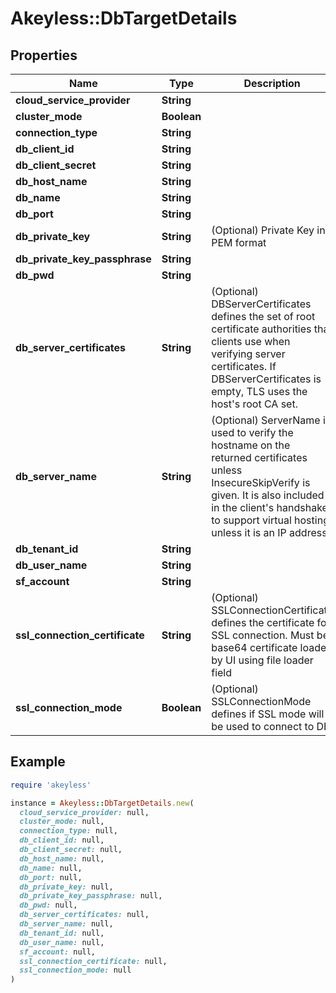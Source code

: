 # Akeyless::DbTargetDetails

## Properties

| Name | Type | Description | Notes |
| ---- | ---- | ----------- | ----- |
| **cloud_service_provider** | **String** |  | [optional] |
| **cluster_mode** | **Boolean** |  | [optional] |
| **connection_type** | **String** |  | [optional] |
| **db_client_id** | **String** |  | [optional] |
| **db_client_secret** | **String** |  | [optional] |
| **db_host_name** | **String** |  | [optional] |
| **db_name** | **String** |  | [optional] |
| **db_port** | **String** |  | [optional] |
| **db_private_key** | **String** | (Optional) Private Key in PEM format | [optional] |
| **db_private_key_passphrase** | **String** |  | [optional] |
| **db_pwd** | **String** |  | [optional] |
| **db_server_certificates** | **String** | (Optional) DBServerCertificates defines the set of root certificate authorities that clients use when verifying server certificates. If DBServerCertificates is empty, TLS uses the host&#39;s root CA set. | [optional] |
| **db_server_name** | **String** | (Optional) ServerName is used to verify the hostname on the returned certificates unless InsecureSkipVerify is given. It is also included in the client&#39;s handshake to support virtual hosting unless it is an IP address. | [optional] |
| **db_tenant_id** | **String** |  | [optional] |
| **db_user_name** | **String** |  | [optional] |
| **sf_account** | **String** |  | [optional] |
| **ssl_connection_certificate** | **String** | (Optional) SSLConnectionCertificate defines the certificate for SSL connection. Must be base64 certificate loaded by UI using file loader field | [optional] |
| **ssl_connection_mode** | **Boolean** | (Optional) SSLConnectionMode defines if SSL mode will be used to connect to DB | [optional] |

## Example

```ruby
require 'akeyless'

instance = Akeyless::DbTargetDetails.new(
  cloud_service_provider: null,
  cluster_mode: null,
  connection_type: null,
  db_client_id: null,
  db_client_secret: null,
  db_host_name: null,
  db_name: null,
  db_port: null,
  db_private_key: null,
  db_private_key_passphrase: null,
  db_pwd: null,
  db_server_certificates: null,
  db_server_name: null,
  db_tenant_id: null,
  db_user_name: null,
  sf_account: null,
  ssl_connection_certificate: null,
  ssl_connection_mode: null
)
```

